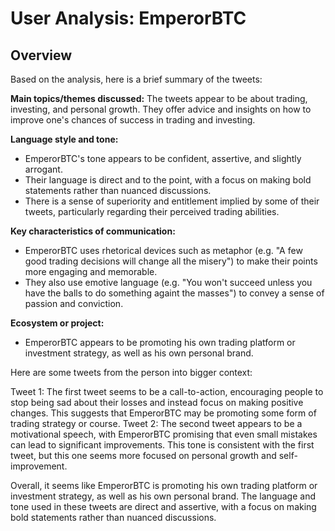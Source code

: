 # User Analysis: EmperorBTC

## Overview

Based on the analysis, here is a brief summary of the tweets:

**Main topics/themes discussed:** The tweets appear to be about trading, investing, and personal growth. They offer advice and insights on how to improve one's chances of success in trading and investing.

**Language style and tone:**

* EmperorBTC's tone appears to be confident, assertive, and slightly arrogant.
* Their language is direct and to the point, with a focus on making bold statements rather than nuanced discussions.
* There is a sense of superiority and entitlement implied by some of their tweets, particularly regarding their perceived trading abilities.

**Key characteristics of communication:**

* EmperorBTC uses rhetorical devices such as metaphor (e.g. "A few good trading decisions will change all the misery") to make their points more engaging and memorable.
* They also use emotive language (e.g. "You won't succeed unless you have the balls to do something againt the masses") to convey a sense of passion and conviction.

**Ecosystem or project:**

* EmperorBTC appears to be promoting his own trading platform or investment strategy, as well as his own personal brand.

Here are some tweets from the person into bigger context:

Tweet 1:
The first tweet seems to be a call-to-action, encouraging people to stop being sad about their losses and instead focus on making positive changes. This suggests that EmperorBTC may be promoting some form of trading strategy or course.
Tweet 2:
The second tweet appears to be a motivational speech, with EmperorBTC promising that even small mistakes can lead to significant improvements. This tone is consistent with the first tweet, but this one seems more focused on personal growth and self-improvement.

Overall, it seems like EmperorBTC is promoting his own trading platform or investment strategy, as well as his own personal brand. The language and tone used in these tweets are direct and assertive, with a focus on making bold statements rather than nuanced discussions.